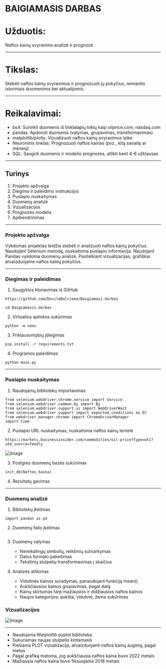 # BAIGIAMASIS DARBAS

# Užduotis:
Naftos kainų svyravimo analizė ir prognozė

---

# Tikslas:
Stebėti naftos kainų svyravimus ir prognozuoti jų pokyčius, remiantis istoriniais duomenimis bei aktualijomis.

---

# Reikalavimai:
- bs4: Surinkti duomenis iš tinklalapių tokių kaip oilprice.com, nasdaq.com 
- pandas: Apdoroti duomenis (valymas, grupavimas, transformavimas)
- matplotlib/plotly: Vizualizuoti naftos kainų svyravimus laike
- Neuroninis tinklas: Prognozuoti naftos kainas (pvz., kitą savaitę ar mėnesį)
- SQL: Saugoti duomenis ir modelio prognozes, atlikti bent 4-6 užklausas

---

## Turinys

1. Projekto apžvalga
2. Diegimo ir paleidimo instrukcijos
3. Puslapio nuskaitymas
4. Duomenų analizė
5. Vizualizacijos
6. Prognozės modelis
7. Apibendrinimas

---

### Projekto apžvalga

Vykdomas projektas leidžia stebėti ir analizuoti naftos kainų pokyčius. 
Naudojant Selenium metodą, nuskaitoma puslapio informacija. 
Naudojant Pandas vykdoma duomenų analizė. 
Pasitelkiant vizualizacijas, 
grafiškai atvaizduojame naftos kainų pokyčius. 

---

### Diegimas ir paleidimas

1. Saugyklos klonavimas iš GitHub<br>

```
https://github.com/DovileBalciene/Baigiamasi-darbas
```
```
cd Baigiamasis-darbas
```
2. Virtualios aplinkos sukūrimas<br>
```
python -m venv 
```
3. Priklausomybių įdiegimas<br>
```
pip install -r requirements.txt
```
4. Programos paleidimas<br>
```
python main.py
```

---

### Puslapio nuskaitymas

1. Naudojamų bibliotekų importavimas<br>
```
from selenium.webdriver.chrome.service import Service 
from selenium.webdriver.common.by import By 
from selenium.webdriver.support.ui import WebDriverWait 
from selenium.webdriver.support import expected_conditions as EC 
from webdriver_manager.chrome import ChromeDriverManager
import time
```
2. Puslapio URL nuskaitymas, nuskaitoma naftos kainų lentelė<br>
```
https://markets.businessinsider.com/commodities/oil-price?type=wti?utm_source=feedly
```
![Image](https://github.com/user-attachments/assets/186fd680-f5cd-4afe-b22a-4cea1c217cba)

3. Postgres duomenų bazės sukūrimas<br>
```
init_db(Naftos_kaina)
```
4. Rezultatų gavimas<br>

---

### Duomenų analizė

1. Bibliotekų įkėlimas<br>
```
import pandas as pd
```
2. Duomenų failo įkėlimas<br>
```

```

3. Duomenų valymas 
   - Nereikalingų simbolių, reikšmių sutvarkymas 
   - Datos formato pakeitimas
   - Tekstinių stulpelių transformavimas į skaičius

4. Analizės atlikimas 
   - Vidutinės kainos suradymas, panaudojant funkciją mean()
   - Aukščiausios kainos grupavimas, pagal datą
   - Kainų skirtumas tarp mažiausios ir didžiausios naftos kainos
   - Naujos kategorijos: aukšta, vidutinė, žema sukūrimas
   
### Vizualizacijos
![Image](https://github.com/user-attachments/assets/a007ba92-5066-4790-ac50-3e7e126c3eb1)

---
   - Naudojama Matplotlib pyplot biblioteka
   - Sukuriamas naujas stulpelio kintamasis
   - Piešiama PLOT vizualizacija, atvaizduojanti naftos kainų augimą, pagal metus
   - Pagal grafiką matoma, jog aukščiausia naftos kaina buvo 2022 metais
   - Mažiausia naftos kaina buvo fiksuojama 2018 metais


